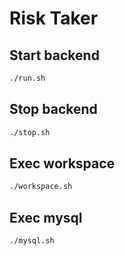 # Risk Taker

## Start backend
```bash
./run.sh
```

## Stop backend
```bash
./stop.sh
```

## Exec workspace
```bash
./workspace.sh
```

## Exec mysql
```bash
./mysql.sh
```
